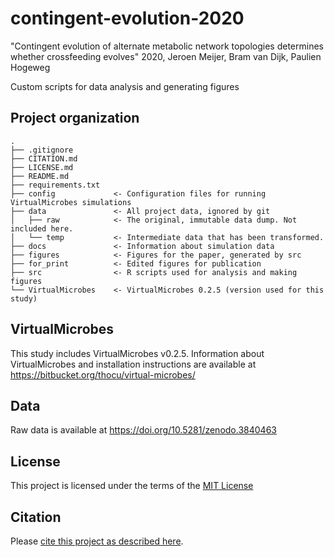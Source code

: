 # contingent-evolution-2020
"Contingent evolution of alternate metabolic network topologies determines whether crossfeeding evolves"
2020, Jeroen Meijer, Bram van Dijk, Paulien Hogeweg

Custom scripts for data analysis and generating figures 


## Project organization

```
.
├── .gitignore
├── CITATION.md
├── LICENSE.md
├── README.md
├── requirements.txt
├── config             <- Configuration files for running VirtualMicrobes simulations 
├── data               <- All project data, ignored by git
│   ├── raw            <- The original, immutable data dump. Not included here.
│   └── temp           <- Intermediate data that has been transformed.
├── docs               <- Information about simulation data
├── figures            <- Figures for the paper, generated by src
├── for_print          <- Edited figures for publication
├── src                <- R scripts used for analysis and making figures
└── VirtualMicrobes    <- VirtualMicrobes 0.2.5 (version used for this study)

```

## VirtualMicrobes
This study includes VirtualMicrobes v0.2.5. Information about VirtualMicrobes and installation instructions are available at https://bitbucket.org/thocu/virtual-microbes/

## Data
Raw data is available at https://doi.org/10.5281/zenodo.3840463

## License

This project is licensed under the terms of the [MIT License](/LICENSE.md)

## Citation

Please [cite this project as described here](/CITATION.md).
